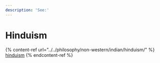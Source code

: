 ```yaml
---
description: 'See:'
---
```


# Hinduism

{% content-ref url="../../philosophy/non-western/indian/hinduism/" %}
[hinduism](../../philosophy/non-western/indian/hinduism/)
{% endcontent-ref %}
